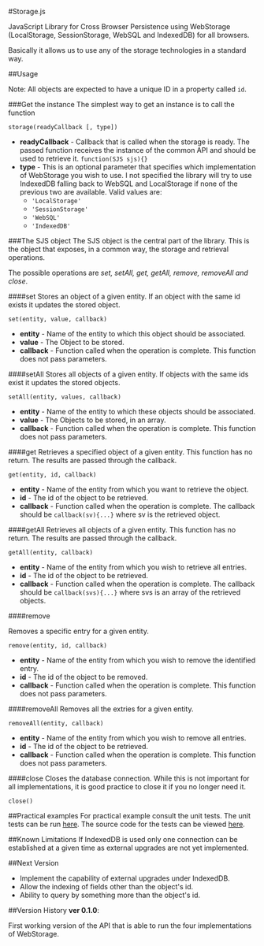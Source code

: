 #Storage.js

JavaScript Library for Cross Browser Persistence using WebStorage (LocalStorage, SessionStorage, WebSQL and IndexedDB) for all browsers.

Basically it allows us to use any of the storage technologies in a standard way.

##Usage

Note: All objects are expected to have a unique ID in a property called ```id```.

###Get the instance
The simplest way to get an instance is to call the function 

```
storage(readyCallback [, type])
```

* <b>readyCallback</b> - Callback that is called when the storage is ready. The passed function receives the instance of the common API and should be used to retrieve it. <code>function(SJS sjs){}</code>
* <b>type</b> - This is an optional parameter that specifies which implementation of WebStorage you wish to use. I not specified the library will try to use IndexedDB falling back to WebSQL and LocalStorage if none of the previous two are available. Valid values are:
    * <code>'LocalStorage'</code>
    * <code>'SessionStorage'</code>
    * <code>'WebSQL'</code>
    * <code>'IndexedDB'</code>

###The SJS object
The SJS object is the central part of the library. This is the object that exposes, in a common way, the storage and retrieval operations.

The possible operations are <i>set, setAll, get, getAll, remove, removeAll and close</i>.

####set
Stores an object of a given entity. If an object with the same id exists it updates the stored object.

```
set(entity, value, callback)
```

* <b>entity</b> - Name of the entity to which this object should be associated.
* <b>value</b> - The Object to be stored.
* <b>callback</b> - Function called when the operation is complete. This function does not pass parameters.

####setAll
Stores all objects of a given entity. If objects with the same ids exist it updates the stored objects.

```
setAll(entity, values, callback)
```

* <b>entity</b> - Name of the entity to which these objects should be associated.
* <b>value</b> - The Objects to be stored, in an array.
* <b>callback</b> - Function called when the operation is complete. This function does not pass parameters.

####get
Retrieves a specified object of a given entity. This function has no return. The results are passed through the callback.

```
get(entity, id, callback)
```

* <b>entity</b> - Name of the entity from which you want to retrieve the object.
* <b>id</b> - The id of the object to be retrieved.
* <b>callback</b> - Function called when the operation is complete. The callback should be ```callback(sv){...}``` where sv is the retrieved object.

####getAll
Retrieves all objects of a given entity. This function has no return. The results are passed through the callback.

```
getAll(entity, callback)
```

* <b>entity</b> - Name of the entity from which you wish to retrieve all entries.
* <b>id</b> - The id of the object to be retrieved.
* <b>callback</b> - Function called when the operation is complete. The callback should be ```callback(svs){...}``` where svs is an array of the retrieved objects.

####remove

Removes a specific entry for a given entity.

```
remove(entity, id, callback)
```

* <b>entity</b> - Name of the entity from which you wish to remove the identified entry.
* <b>id</b> - The id of the object to be removed.
* <b>callback</b> - Function called when the operation is complete. This function does not pass parameters.

####removeAll
Removes all the extries for a given entity.

```
removeAll(entity, callback)
```

* <b>entity</b> - Name of the entity from which you wish to remove all entries.
* <b>id</b> - The id of the object to be retrieved.
* <b>callback</b> - Function called when the operation is complete. This function does not pass parameters.

####close
Closes the database connection. While this is not important for all implementations, it is good practice to close it if you no longer need it.

```
close()
```

##Practical examples
For practical example consult the unit tests. The unit tests can be run <a href="https://lcavadas.github.com/Storage.js/">here</a>. The source code for the tests can be viewed <a href="https://github.com/lcavadas/Storage.js/blob/master/qunit/storage.test.js">here</a>.

##Known Limitations
If IndexedDB is used only one connection can be established at a given time as external upgrades are not yet implemented.

##Next Version
* Implement the capability of external upgrades under IndexedDB.
* Allow the indexing of fields other than the object's id.
* Ability to query by something more than the object's id.

##Version History
<b>ver 0.1.0</b>:
<p>First working version of the API that is able to run the four implementations of WebStorage.</p>
